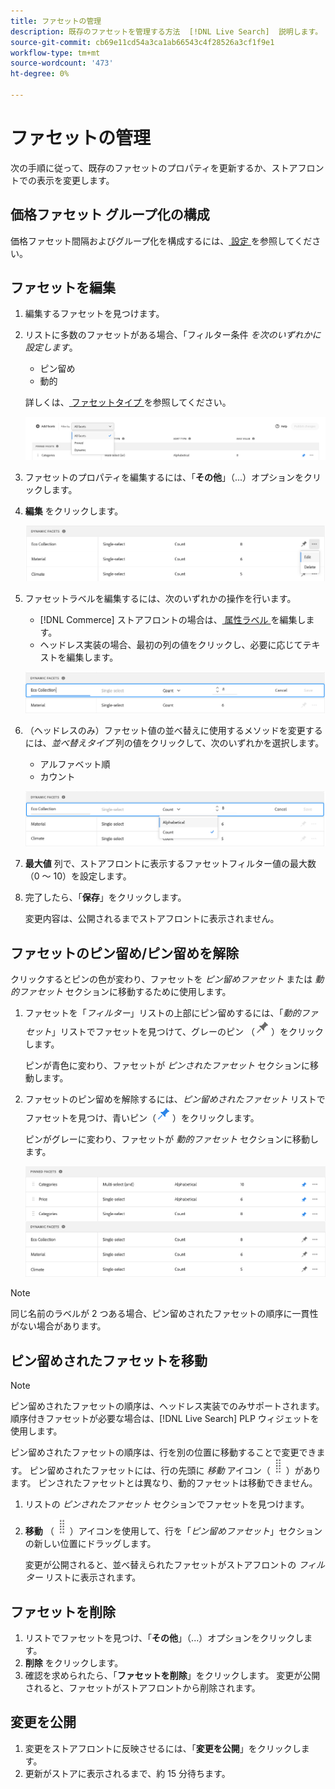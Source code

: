 ```yaml
---
title: ファセットの管理
description: 既存のファセットを管理する方法  [!DNL Live Search]  説明します。
source-git-commit: cb69e11cd54a3ca1ab66543c4f28526a3cf1f9e1
workflow-type: tm+mt
source-wordcount: '473'
ht-degree: 0%

---
```


# ファセットの管理

次の手順に従って、既存のファセットのプロパティを更新するか、ストアフロントでの表示を変更します。

## 価格ファセット グループ化の構成

価格ファセット間隔およびグループ化を構成するには、[ 設定 ](settings.md) を参照してください。

## ファセットを編集

1. 編集するファセットを見つけます。
1. リストに多数のファセットがある場合、「フィルター条件 *を次のいずれかに設定します*。

   * ピン留め
   * 動的

   詳しくは、[ ファセットタイプ ](facets-type.md) を参照してください。

   ![ フィルターファセット ](assets/facets-filter-by-cropped.png)

1. ファセットのプロパティを編集するには、「**その他**」（...）オプションをクリックします。
1. **編集** をクリックします。

   ![ 編集オプション ](assets/facet-edit-menu.png)

1. ファセットラベルを編集するには、次のいずれかの操作を行います。

   * [!DNL Commerce] ストアフロントの場合は、[ 属性ラベル ](https://experienceleague.adobe.com/docs/commerce-admin/catalog/product-attributes/product-attributes.html) を編集します。
   * ヘッドレス実装の場合、最初の列の値をクリックし、必要に応じてテキストを編集します。

   ![ ラベルを編集 ](assets/facet-edit-label.png)

1. （ヘッドレスのみ）ファセット値の並べ替えに使用するメソッドを変更するには、*並べ替えタイプ* 列の値をクリックして、次のいずれかを選択します。

   * アルファベット順
   * カウント

   ![ 編集数 ](assets/facets-edit-count.png)

1. **最大値** 列で、ストアフロントに表示するファセットフィルター値の最大数（0 ～ 10）を設定します。
1. 完了したら、「**保存**」をクリックします。

   変更内容は、公開されるまでストアフロントに表示されません。

## ファセットのピン留め/ピン留めを解除

クリックするとピンの色が変わり、ファセットを *ピン留めファセット* または *動的ファセット* セクションに移動するために使用します。

1. ファセットを「*フィルター*」リストの上部にピン留めするには、「*動的ファセット*」リストでファセットを見つけて、グレーのピン （![ ピンセレクター ](assets/btn-pin-gray.png)）をクリックします。

   ピンが青色に変わり、ファセットが *ピンされたファセット* セクションに移動します。

1. ファセットのピン留めを解除するには、*ピン留めされたファセット* リストでファセットを見つけ、青いピン（![ ピンセレクター ](assets/btn-pin-blue.png)）をクリックします。

   ピンがグレーに変わり、ファセットが *動的ファセット* セクションに移動します。

   ![ ピン留めされたファセットと動的ファセット ](assets/facets-pinned-unpinned.png)

>[!NOTE]
>
>同じ名前のラベルが 2 つある場合、ピン留めされたファセットの順序に一貫性がない場合があります。

## ピン留めされたファセットを移動

>[!NOTE]
>
>ピン留めされたファセットの順序は、ヘッドレス実装でのみサポートされます。 順序付きファセットが必要な場合は、[!DNL Live Search] PLP ウィジェットを使用します。

ピン留めされたファセットの順序は、行を別の位置に移動することで変更できます。 ピン留めされたファセットには、行の先頭に *移動* アイコン（![ 移動セレクター ](assets/btn-move.png)）があります。 ピンされたファセットとは異なり、動的ファセットは移動できません。

1. リストの *ピンされたファセット* セクションでファセットを見つけます。
1. **移動** （![ 移動セレクター ](assets/btn-move.png)）アイコンを使用して、行を「*ピン留めファセット*」セクションの新しい位置にドラッグします。

   変更が公開されると、並べ替えられたファセットがストアフロントの *フィルター* リストに表示されます。

## ファセットを削除

1. リストでファセットを見つけ、「**その他**」（...）オプションをクリックします。
1. **削除** をクリックします。
1. 確認を求められたら、「**ファセットを削除**」をクリックします。
変更が公開されると、ファセットがストアフロントから削除されます。

## 変更を公開

1. 変更をストアフロントに反映させるには、「**変更を公開**」をクリックします。
1. 更新がストアに表示されるまで、約 15 分待ちます。
